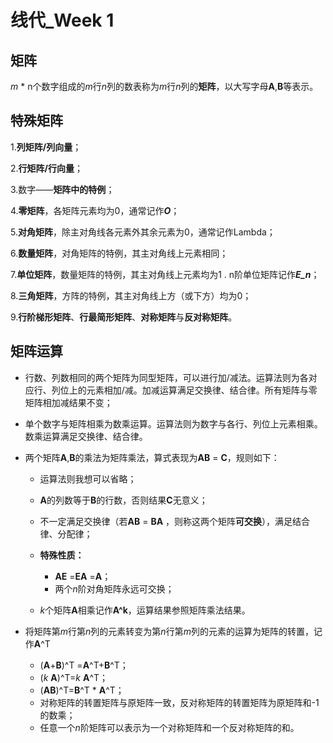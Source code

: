 # 线代_Week 1

## 矩阵

*m* * n个数字组成的*m*行*n*列的数表称为*m*行*n*列的**矩阵**，以大写字母**A**,**B**等表示。

## 特殊矩阵

1.**列矩阵/列向量**；

2.**行矩阵/行向量**；

3.数字——**矩阵中的特例**；

4.**零矩阵**，各矩阵元素均为0，通常记作***O***；

5.**对角矩阵**，除主对角线各元素外其余元素为0，通常记作Lambda；

6.**数量矩阵**，对角矩阵的特例，其主对角线上元素相同；

7.**单位矩阵**，数量矩阵的特例，其主对角线上元素均为1 . n阶单位矩阵记作***E_n***；

8.**三角矩阵**，方阵的特例，其主对角线上方（或下方）均为0；

9.**行阶梯形矩阵**、**行最简形矩阵**、**对称矩阵**与**反对称矩阵**。

## 矩阵运算

- 行数、列数相同的两个矩阵为同型矩阵，可以进行加/减法。运算法则为各对应行、列位上的元素相加/减。加减运算满足交换律、结合律。所有矩阵与零矩阵相加减结果不变；

- 单个数字与矩阵相乘为数乘运算。运算法则为数字与各行、列位上元素相乘。数乘运算满足交换律、结合律。

- 两个矩阵**A**,**B**的乘法为矩阵乘法，算式表现为**AB** = **C**，规则如下：

  - 运算法则我想可以省略；

  - **A**的列数等于**B**的行数，否则结果**C**无意义；
  - 不一定满足交换律（若**AB** = **BA** ，则称这两个矩阵**可交换**），满足结合律、分配律；
  - **特殊性质：**
    - **AE** =**EA** =**A**；
    - 两个*n*阶对角矩阵永远可交换；
  - *k*个矩阵**A**相乘记作**A^k**，运算结果参照矩阵乘法结果。

- 将矩阵第*m*行第*n*列的元素转变为第*n*行第*m*列的元素的运算为矩阵的转置，记作**A**^T

  - (**A**+**B**)^T =**A**^T+**B**^T；
  - (*k* **A**)^T=*k* **A**^T；
  - (**AB**)^T=**B**^T * **A**^T；
  - 对称矩阵的转置矩阵与原矩阵一致，反对称矩阵的转置矩阵为原矩阵和-1的数乘；
  - 任意一个*n*阶矩阵可以表示为一个对称矩阵和一个反对称矩阵的和。
